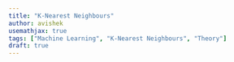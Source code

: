 ```yaml
---
title: "K-Nearest Neighbours"
author: avishek
usemathjax: true
tags: ["Machine Learning", "K-Nearest Neighbours", "Theory"]
draft: true
---
```

